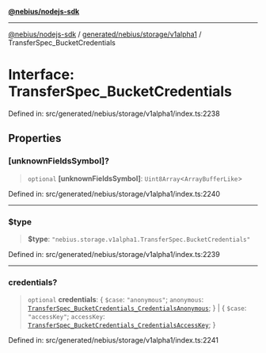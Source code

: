 [**@nebius/nodejs-sdk**](../../../../../README.md)

---

[@nebius/nodejs-sdk](../../../../../README.md) / [generated/nebius/storage/v1alpha1](../README.md) / TransferSpec_BucketCredentials

# Interface: TransferSpec_BucketCredentials

Defined in: src/generated/nebius/storage/v1alpha1/index.ts:2238

## Properties

### \[unknownFieldsSymbol\]?

> `optional` **\[unknownFieldsSymbol\]**: `Uint8Array`\<`ArrayBufferLike`\>

Defined in: src/generated/nebius/storage/v1alpha1/index.ts:2240

---

### $type

> **$type**: `"nebius.storage.v1alpha1.TransferSpec.BucketCredentials"`

Defined in: src/generated/nebius/storage/v1alpha1/index.ts:2239

---

### credentials?

> `optional` **credentials**: \{ `$case`: `"anonymous"`; `anonymous`: [`TransferSpec_BucketCredentials_CredentialsAnonymous`](TransferSpec_BucketCredentials_CredentialsAnonymous.md); \} \| \{ `$case`: `"accessKey"`; `accessKey`: [`TransferSpec_BucketCredentials_CredentialsAccessKey`](TransferSpec_BucketCredentials_CredentialsAccessKey.md); \}

Defined in: src/generated/nebius/storage/v1alpha1/index.ts:2241
